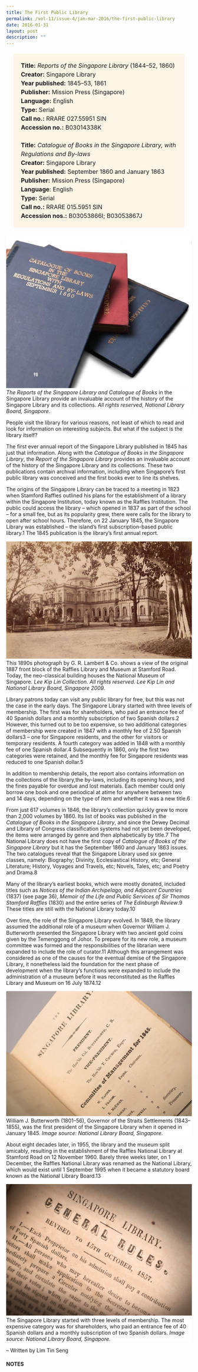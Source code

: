 ```yaml
---
title: The First Public Library
permalink: /vol-11/issue-4/jan-mar-2016/the-first-public-library
date: 2016-01-31
layout: post
description: ""
---
```

<span style="background-colour: #fdf5e6; padding: 20px; margin: 20px; background:#fdf5e6; display:block; font-size:1rem; line-height:1.5rem;"> 
	<b>Title:</b> <i>Reports of the Singapore Library</i> 
(1844–52, 1860)<br>
<b>Creator:</b> Singapore Library<br>
<b>Year published:</b> 1845–53, 1861<br>
<b>Publisher:</b> Mission Press (Singapore)<br>
<b>Language:</b> English<br>
<b>Type:</b> Serial<br>
<b>Call no.:</b> RRARE 027.55951 SIN<br>
<b>Accession no.:</b> B03014338K
	<br><br>
<b>Title:</b> <i>Catalogue of Books in the Singapore 
	Library, with Regulations and By-laws</i><br>
<b>Creator:</b> Singapore Library<br>
<b>Year published:</b> September 1860 and January 1863
<b>Publisher:</b> Mission Press (Singapore)<br>
<b>Language</b>: English<br>
<b>Type:</b> Serial<br>
<b>Call no.:</b> RRARE 015.5951 SIN<br>
<b>Accession nos.:</b> B03053866I; B03053867J
</span>

<img src="/images/vol-11-issue-4/the-first-public-library/L1.JPG">
<div style="background-color: white;"><i>The Reports of the Singapore Library and Catalogue of Books</i> in the Singapore Library provide an invaluable account of the history of the Singapore Library and its collections. <i>All rights reserved, National Library Board, Singapore.</i></div>

People visit the library for various reasons, not least of which to read and look for information on interesting subjects. But what if the subject is the library itself?

The first ever annual report of the Singapore Library published in 1845 has just that information. Along with the *Catalogue of Books in the Singapore Library*, the 
*Report of the Singapore Library* provides an invaluable account of the history of the Singapore Library and its collections. These two publications contain archival information, including when Singapore’s first public 
library was conceived and the first books ever to line its shelves.

The origins of the Singapore Library can be traced to a meeting in 1823 when Stamford Raffles outlined his plans for the establishment of a library within the Singapore Institution, today known as the Raffles Institution. The public could access the library – which opened in 1837 as part of the school – for a small fee, but as its popularity grew, there were calls for the library to open after school hours. Therefore, on 22 January 
1845, the Singapore Library was established – the island’s first subscription-based public library.1 The 1845 publication is the library’s first annual report.

<img src="/images/vol-11-issue-4/the-first-public-library/L2.JPG">
<div style="background-color: white;"> This 1890s photograph by G. R. Lambert & Co. shows a view 
of the original 1887 front block of the Raffles Library and Museum at Stamford Road. Today, the neo-classical building houses the National Museum of Singapore. <i>Lee Kip Lin Collection. All rights reserved. Lee Kip Lin and National Library Board, Singapore 2009.</i></div>

Library patrons today can visit any public library for free, but this was not the case in the early days. The Singapore Library started with three levels of membership. The first was for shareholders, who paid an entrance fee of 40 Spanish dollars and a monthly subscription of two Spanish dollars.2 However, this turned out to be too expensive, so two additional categories of membership were created in 1847 with a monthly fee of 2.50 Spanish dollars3 – one for Singapore residents, and the other for visitors or temporary residents. A fourth category was added in 1848 with a monthly fee of one Spanish dollar.4 Subsequently in 1860, only the first two categories were retained, and 
the monthly fee for Singapore residents was reduced to one Spanish dollar.5

In addition to membership details, the report also contains information on the collections of the library,the by-laws, including its opening hours, and the fines payable for overdue and lost materials. Each member 
could only borrow one book and one periodical at atime for anywhere between two and 14 days, depending on the type of item and whether it was a new title.6

From just 617 volumes in 1846, the library’s collection quickly grew to more than 2,000 volumes by 1860. Its list of books was published in the *Catalogue of Books in 
the Singapore Library*, and since the Dewey Decimal and Library of Congress classification systems had not yet been developed, the items were arranged by genre and then alphabetically by title.7 The National Library does not have the first copy of *Catalogue of Books of the Singapore Library* but it has the September 1860 and January 1863 issues. The two catalogues reveal that the Singapore Library used six genre classes, namely: Biography; Divinity, Ecclesiastical History, etc; General Literature; History, Voyages and Travels, etc; Novels, Tales, etc; and Poetry and Drama.8

Many of the library’s earliest books, which were mostly donated, included titles such as *Notices of the Indian Archipelago, and Adjacent Countries* (1837) (see page 36), *Memoir of the Life and Public Services of Sir Thomas Stamford Raffles* (1830) and the entire series of *The Edinburgh Review*.9 These titles are still with the National Library today.10

Over time, the role of the Singapore Library evolved. In 1849, the library assumed the additional role of a museum when Governor William J. Butterworth presented the Singapore Library with two ancient gold coins given by the Temenggong of Johor. To prepare for its new role, a museum committee was formed and 
the responsibilities of the librarian were expanded to include the role of curator.11 Although this arrangement was considered as one of the causes for the eventual demise of the Singapore Library, it nonetheless laid the foundation for the next phase of development when the library’s functions were expanded to include the administration of a museum before it was reconstituted 
as the Raffles Library and Museum on 16 July 1874.12

<img src="/images/vol-11-issue-4/the-first-public-library/L3.JPG">
<div style="background-color: white;">William J. Butterworth (1801–56), Governor of the Straits 
Settlements (1843–1855), was the first president of the Singapore Library when it opened in January 1845. <i>Image source: National Library Board, Singapore.</i></div>

About eight decades later, in 1955, the library and the museum split amicably, resulting in the establishment of the Raffles National Library at Stamford Road on 12 November 1960. Barely three weeks later, on 1 December, the Raffles National Library was renamed as the National Library, which would exist until 1 September 1995 when it became a statutory board known as the 
National Library Board.13

<img src="/images/vol-11-issue-4/the-first-public-library/L4.JPG">
<div style="background-color: white;">The Singapore Library started with three levels of membership. 
The most expensive category was for shareholders, who paid an entrance fee of 40 Spanish dollars and a monthly subscription of two Spanish dollars. <i>Image source: National Library Board, Singapore.</i></div>

– Written by Lim Tin Seng

#### **NOTES**
[^1]:Seet, K. K. (1983). [*A place for the people*](http://eservice.nlb.gov.sg/item_holding_s.aspx?bid=4082325) (pp. 5–8). Singapore: Times Books International. Call no.: RSING 027.55957 SEE-[LIB]
[^2]:Singapore Library. (1847). [*The second report of the Singapore Library 1846*](https://eresources.nlb.gov.sg/printheritage/detail/3c12fae7-bfb5-4524-ab57-892031e43abc.aspx) (pp. 4-5).  Singapore: Singapore Library. Microfilm: NL 5040
[^3]:[Seet](https://eservice.nlb.gov.sg/item_holding.aspx?bid=4082325), 1983, pp. 17–18; Singapore Library. (1848). [The third Report of the Singapore Library 1847](https://eresources.nlb.gov.sg/printheritage/detail/3c12fae7-bfb5-4524-ab57-892031e43abc.aspx) (p. 11).  Singapore: Singapore Library. Microfilm: NL 5040
[^4]:Singapore Library. (1849). The fourth Report of the Singapore Library 1848 (p. 5).  Singapore: Singapore Library. Microfilm: NL 5040
[^5]:Singapore Library. (1861). The fifteenth report of the Singapore Library 1860 (p. 5). Singapore: Singapore Library. Microfilm: NL 5040
[^6]:Singapore Library. (1845). The first report of the Singapore Library 1844 (pp. 4–7).  Singapore: Singapore Library. Microfilm: NL 5040; Singapore Library. (1860). Catalogue of books in the Singapore Library, with regulations and by-laws, September 1860 (p. 6). Singapore: The Mission Press. Microfilm: NL 2805.
[^7]:Singapore Library, 1847, p. 6; Singapore Library, 1845, p. 6; Singapore Library, 1860, pp. 1–41.
[^8]:Singapore Library, 1860, pp. 1–41.
[^9]:Singapore Library, 1845, pp. 9–11.  
[^10]:Chan, F. W., et. al. (2008). Catalogue of rare materials in Lee Kong Chian Reference Library. Singapore: National Library Board. Call no.: RSING 016.95 CAT-[LIB]
[^11]:Singapore Library. (1850). The fifth report of the Singapore Library 1849 (pp. 10–12, 20–21). Singapore: Singapore Library. Microfilm: NL 5040
[^12]:Seet, 1983, pp. 19–20.
[^13]:Ministry of Communications and Information. (2014, November 20). Milestones in libraries. Retrieved from Ministry of Communications and Information website.
